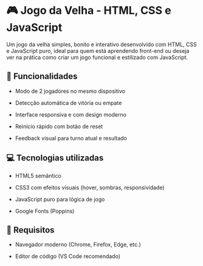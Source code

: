 # 🎮 Jogo da Velha - HTML, CSS e JavaScript
Um jogo da velha simples, bonito e interativo desenvolvido com HTML, CSS e JavaScript puro, ideal para quem está aprendendo front-end ou deseja ver na prática como criar um jogo funcional e estilizado com JavaScript.

## 🧩 Funcionalidades

 - Modo de 2 jogadores no mesmo dispositivo

 - Detecção automática de vitória ou empate

 - Interface responsiva e com design moderno

 - Reinício rápido com botão de reset

 - Feedback visual para turno atual e resultado

## 💻 Tecnologias utilizadas

 - HTML5 semântico

 - CSS3 com efeitos visuais (hover, sombras, responsividade)

 - JavaScript puro para lógica de jogo

 - Google Fonts (Poppins)

## 🔧 Requisitos

 - Navegador moderno (Chrome, Firefox, Edge, etc.)

 - Editor de código (VS Code recomendado)

